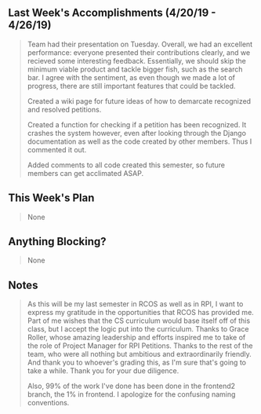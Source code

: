 ## Last Week's Accomplishments (4/20/19 - 4/26/19)
> Team had their presentation on Tuesday. Overall, we had an excellent performance: everyone presented their contributions clearly, and we recieved some interesting feedback. Essentially, we should skip the minimum viable product and tackle bigger fish, such as the search bar. I agree with the sentiment, as even though we made a lot of progress, there are still important features that could be tackled.
> 
> Created a wiki page for future ideas of how to demarcate recognized and resolved petitions.
>
> Created a function for checking if a petition has been recognized. It crashes the system however, even after looking through the Django documentation as well as the code created by other members. Thus I commented it out.
>
> Added comments to all code created this semester, so future members can get acclimated ASAP.
## This Week's Plan
> None
## Anything Blocking?
> None
## Notes
> As this will be my last semester in RCOS as well as in RPI, I want to express my gratitude in the opportunities that RCOS has provided me. Part of me wishes that the CS curriculum would base itself off of this class, but I accept the logic put into the curriculum. Thanks to Grace Roller, whose amazing leadership and efforts inspired me to take of the role of Project Manager for RPI Petitions. Thanks to the rest of the team, who were all nothing but ambitious and extraordinarily friendly. And thank you to whoever's grading this, as I'm sure that's going to take a while. Thank you for your due diligence.
>
> Also, 99% of the work I've done has been done in the frontend2 branch, the 1% in frontend. I apologize for the confusing naming conventions.